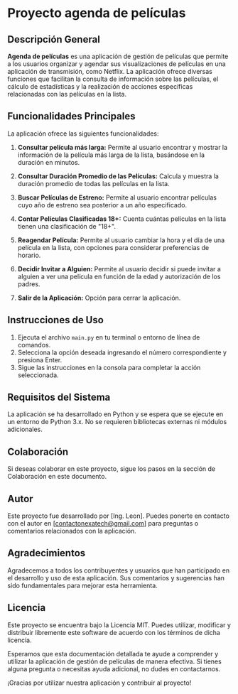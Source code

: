 # Proyecto agenda de películas

## Descripción General
**Agenda de películas** es una aplicación de gestión de películas que permite a los usuarios organizar y agendar sus visualizaciones de películas en una aplicación de transmisión, como Netflix. La aplicación ofrece diversas funciones que facilitan la consulta de información sobre las películas, el cálculo de estadísticas y la realización de acciones específicas relacionadas con las películas en la lista.

## Funcionalidades Principales
La aplicación ofrece las siguientes funcionalidades:

1. **Consultar película más larga:** Permite al usuario encontrar y mostrar la información de la película más larga de la lista, basándose en la duración en minutos.

2. **Consultar Duración Promedio de las Películas:** Calcula y muestra la duración promedio de todas las películas en la lista.

3. **Buscar Películas de Estreno:** Permite al usuario encontrar películas cuyo año de estreno sea posterior a un año especificado.

4. **Contar Películas Clasificadas 18+:** Cuenta cuántas películas en la lista tienen una clasificación de "18+".

5. **Reagendar Película:** Permite al usuario cambiar la hora y el día de una película en la lista, con opciones para considerar preferencias de horario.

6. **Decidir Invitar a Alguien:** Permite al usuario decidir si puede invitar a alguien a ver una película en función de la edad y autorización de los padres.

7. **Salir de la Aplicación:** Opción para cerrar la aplicación.

## Instrucciones de Uso
1. Ejecuta el archivo `main.py` en tu terminal o entorno de línea de comandos.
2. Selecciona la opción deseada ingresando el número correspondiente y presiona Enter.
3. Sigue las instrucciones en la consola para completar la acción seleccionada.

## Requisitos del Sistema
La aplicación se ha desarrollado en Python y se espera que se ejecute en un entorno de Python 3.x. No se requieren bibliotecas externas ni módulos adicionales.

## Colaboración
Si deseas colaborar en este proyecto, sigue los pasos en la sección de Colaboración en este documento.

## Autor
Este proyecto fue desarrollado por [Ing. Leon]. Puedes ponerte en contacto con el autor en [contactonexatech@gmail.com] para preguntas o comentarios relacionados con la aplicación.

## Agradecimientos
Agradecemos a todos los contribuyentes y usuarios que han participado en el desarrollo y uso de esta aplicación. Sus comentarios y sugerencias han sido fundamentales para mejorar esta herramienta.

## Licencia
Este proyecto se encuentra bajo la Licencia MIT. Puedes utilizar, modificar y distribuir libremente este software de acuerdo con los términos de dicha licencia.

Esperamos que esta documentación detallada te ayude a comprender y utilizar la aplicación de gestión de películas de manera efectiva. Si tienes alguna pregunta o necesitas ayuda adicional, no dudes en contactarnos.

¡Gracias por utilizar nuestra aplicación y contribuir al proyecto!
